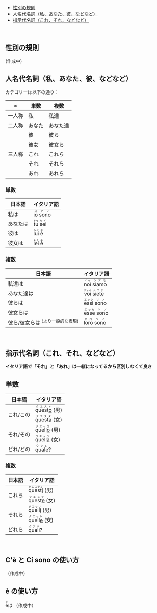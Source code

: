 
- [性別の規則](#性別の規則)
- [人名代名詞（私、あなた、彼、などなど）](#人名代名詞（私、あなた、彼、などなど）)
- [指示代名詞（これ、それ、などなど）](#指示代名詞（これ、それ、などなど）)


<br/>


## 性別の規則

(作成中)


## 人名代名詞（私、あなた、彼、などなど）

カテゴリーは以下の通り：

<table><thead><tr>
<th>×</th>
<th>単数</th>
<th>複数</th>
</tr></thead><tbody>
<tr>
<td>一人称</td>
<td>私</td>
<td>私達</td>
</tr>
<tr>
<td>二人称</td>
<td>あなた</td>
<td>あなた達</td>
</tr>
<tr>
<td rowspan="5">三人称</td>
<td>彼</td>
<td>彼ら</td>
</tr>
<tr>
<td>彼女</td>
<td>彼女ら</td>
</tr>
<tr>
<td>これ</td>
<td>これら</td>
</tr>
<tr>
<td>それ</td>
<td>それら</td>
</tr>
<tr>
<td>あれ</td>
<td>あれら</td>
</tr>
</tbody></table>


### 単数

<table><thead><tr>
<th>日本語</th>
<th>イタリア語</th>
</tr></thead><tbody>
<tr>
<td>私は</td>
<td><ruby>io<rt>ヨ</rt></ruby> <ruby>sono<rt>ソノ</rt></ruby></td>
</tr>
<tr>
<td>あなたは</td>
<td><ruby>tu<rt>トゥ</rt></ruby> <ruby>sei<rt>セイ</rt></ruby></td>
</tr>
<tr>
<td>彼は</td>
<td><ruby>lui<rt>ルイ</rt></ruby> <ruby>è<rt>エ</rt></ruby></td>
</tr>
<tr>
<td>彼女は</td>
<td><ruby>lei<rt>レイ</rt></ruby> <ruby>è<rt>エ</rt></ruby></td>
</tr>
</tbody></table>

 
### 複数

<table><thead><tr>
<th>日本語</th>
<th>イタリア語</th>
</tr></thead><tbody>
<tr>
<td>私達は</td>
<td><ruby>noi<rt>ノイ</rt></ruby> <ruby>siamo<rt>シアモ</rt></ruby></td>
</tr>
<tr>
<td>あなた達は</td>
<td><ruby>voi<rt>ヴォイ</rt></ruby> <ruby>siete<rt>シエテ</rt></ruby></td>
</tr>
<tr>
<td>彼らは</td>
<td><ruby>essi<rt>エッシ</rt></ruby> <ruby>sono<rt>ソノ</rt></ruby></td>
</tr>
<tr>
<td>彼女らは</td>
<td><ruby>esse<rt>エッセ</rt></ruby> <ruby>sono<rt>ソノ</rt></ruby></td>
</tr>
<tr>
<td>彼ら/彼女らは<sup> (より一般的な表現)</sup></td>
<td><ruby>loro<rt>ロロ</rt></ruby> <ruby>sono<rt>ソノ</rt></ruby></td>
</tr>
</tbody></table>


<br/>


## 指示代名詞（これ、それ、などなど）

**イタリア語で「それ」と「あれ」は一緒になってるから区別しなくて良き**


## 単数

<table><thead><tr>
<th>日本語</th>
<th>イタリア語</th>
</tr></thead><tbody>
<tr>
<td rowspan="2">これ/この</td>
<td><ruby>quest<u>o</u><rt>クエスト</rt></ruby> (男)</td>
</tr>
<tr>
<td><ruby>quest<u>a</u><rt>クエスタ</rt></ruby> (女)</td>
</tr>
<tr>
<td rowspan="2">それ/その</td>
<td><ruby>quell<u>o</u><rt>クエッロ</rt></ruby> (男)</td>
</tr>
<tr>
<td><ruby>quell<u>a</u><rt>クエッラ</rt></ruby> (女)</td>
</tr>
<tr>
<td>どれ/どの</td>
<td><ruby>quale<rt>クアレ</rt></ruby>?</td>
</tr>
</tbody></table>


### 複数

<table><thead><tr>
<th>日本語</th>
<th>イタリア語</th>
</tr></thead><tbody>
<tr>
<td rowspan="2">これら</td>
<td><ruby>quest<u>i</u><rt>クエスティ</rt></ruby> (男)</td>
</tr>
<tr>
<td><ruby>quest<u>e</u><rt>クエステ</rt></ruby> (女)</td>
</tr>
<tr>
<td rowspan="2">それら</td>
<td><ruby>quell<u>i</u><rt>クエッリ</rt></ruby> (男)</td>
</tr>
<tr>
<td><ruby>quell<u>e</u><rt>クエッレ</rt></ruby> (女)</td>
</tr>
<tr>
<td>どれら</td>
<td><ruby>quali<rt>クアリ</rt></ruby>?</td>
</tr>
</tbody></table>


<br/>


## C'è と Ci sono の使い方

（作成中）


## è の使い方

<ruby>è<rt>エ</rt></ruby>は
（作成中）

